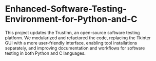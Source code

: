 # Enhanced-Software-Testing-Environment-for-Python-and-C
This project updates the TrustInn, an open-source software testing platform. We modularized and refactored the code, replacing the Tkinter GUI with a more user-friendly interface, enabling tool installations separately, and improving documentation and workflows for software testing in both Python and C languages.
